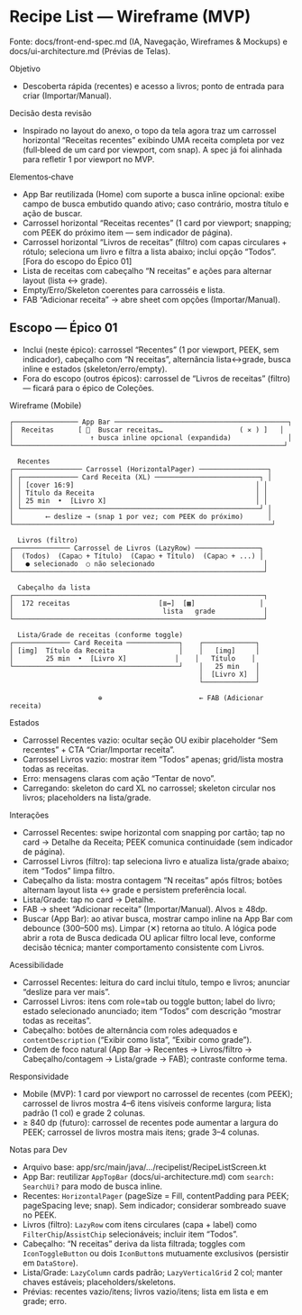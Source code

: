 # Recipe List — Wireframe (MVP)

Fonte: docs/front-end-spec.md (IA, Navegação, Wireframes & Mockups) e docs/ui-architecture.md (Prévias de Telas).

Objetivo
- Descoberta rápida (recentes) e acesso a livros; ponto de entrada para criar (Importar/Manual).

Decisão desta revisão
- Inspirado no layout do anexo, o topo da tela agora traz um carrossel horizontal “Receitas recentes” exibindo UMA receita completa por vez (full‑bleed de um card por viewport, com snap). A spec já foi alinhada para refletir 1 por viewport no MVP.

Elementos‑chave
- App Bar reutilizada (Home) com suporte a busca inline opcional: exibe campo de busca embutido quando ativo; caso contrário, mostra título e ação de buscar.
- Carrossel horizontal “Receitas recentes” (1 card por viewport; snapping; com PEEK do próximo item — sem indicador de página).
- Carrossel horizontal “Livros de receitas” (filtro) com capas circulares + rótulo; seleciona um livro e filtra a lista abaixo; inclui opção “Todos”. [Fora do escopo do Épico 01]
- Lista de receitas com cabeçalho “N receitas” e ações para alternar layout (lista ↔ grade).
- Empty/Erro/Skeleton coerentes para carrosséis e lista.
- FAB “Adicionar receita” → abre sheet com opções (Importar/Manual).

## Escopo — Épico 01

- Inclui (neste épico): carrossel “Recentes” (1 por viewport, PEEK, sem indicador), cabeçalho com “N receitas”, alternância lista↔grade, busca inline e estados (skeleton/erro/empty).
- Fora do escopo (outros épicos): carrossel de “Livros de receitas” (filtro) — ficará para o épico de Coleções.

Wireframe (Mobile)

```
┌──────────────── App Bar ───────────────────────────────────────────┐
│  Receitas      [ 🔎  Buscar receitas…                   ( ✕ ) ]   │
│                   ↑ busca inline opcional (expandida)              │
└───────────────────────────────────────────────────────────────────┘

  Recentes
┌───────────────── Carrossel (HorizontalPager) ─────────────────┐
│ ┌────────────── Card Receita (XL) ──────────────────────────┐ │
│ │ [cover 16:9]                                             │ │
│ │ Título da Receita                                        │ │
│ │ 25 min  •  [Livro X]                                     │ │
│ └───────────────────────────────────────────────────────────┘ │
│        ⟵ deslize → (snap 1 por vez; com PEEK do próximo)      │
└────────────────────────────────────────────────────────────────┘

  Livros (filtro)
┌────────────── Carrossel de Livros (LazyRow) ────────────────┐
│  (Todos)  (Capa○ + Título)  (Capa○ + Título)  (Capa○ + ...) │
│   ● selecionado  ○ não selecionado                           │
└──────────────────────────────────────────────────────────────┘

  Cabeçalho da lista
┌──────────────────────────────────────────────────────────────┐
│  172 receitas                      [≣↔]  [▦]                │
│                                     lista   grade            │
└──────────────────────────────────────────────────────────────┘

  Lista/Grade de receitas (conforme toggle)
┌────────────── Card Receita ─────────────┐    ┌─────────────┐
│ [img]  Título da Receita                │    │   [img]     │
│        25 min  •  [Livro X]            │    │   Título    │
└─────────────────────────────────────────┘    │   25 min    │
                                               │  [Livro X]  │
                                               └─────────────┘

                      ⊕                        ← FAB (Adicionar receita)
```

Estados
- Carrossel Recentes vazio: ocultar seção OU exibir placeholder “Sem recentes” + CTA “Criar/Importar receita”.
- Carrossel Livros vazio: mostrar item “Todos” apenas; grid/lista mostra todas as receitas.
- Erro: mensagens claras com ação “Tentar de novo”.
- Carregando: skeleton do card XL no carrossel; skeleton circular nos livros; placeholders na lista/grade.

Interações
- Carrossel Recentes: swipe horizontal com snapping por cartão; tap no card → Detalhe da Receita; PEEK comunica continuidade (sem indicador de página).
- Carrossel Livros (filtro): tap seleciona livro e atualiza lista/grade abaixo; item “Todos” limpa filtro.
- Cabeçalho da lista: mostra contagem “N receitas” após filtros; botões alternam layout lista ↔ grade e persistem preferência local.
- Lista/Grade: tap no card → Detalhe.
- FAB → sheet “Adicionar receita” (Importar/Manual). Alvos ≥ 48dp.
- Buscar (App Bar): ao ativar busca, mostrar campo inline na App Bar com debounce (300–500 ms). Limpar (✕) retorna ao título. A lógica pode abrir a rota de Busca dedicada OU aplicar filtro local leve, conforme decisão técnica; manter comportamento consistente com Livros.

Acessibilidade
- Carrossel Recentes: leitura do card inclui título, tempo e livros; anunciar “deslize para ver mais”.
- Carrossel Livros: itens com role=tab ou toggle button; label do livro; estado selecionado anunciado; item “Todos” com descrição “mostrar todas as receitas”.
- Cabeçalho: botões de alternância com roles adequados e `contentDescription` (“Exibir como lista”, “Exibir como grade”).
- Ordem de foco natural (App Bar → Recentes → Livros/filtro → Cabeçalho/contagem → Lista/grade → FAB); contraste conforme tema.

Responsividade
- Mobile (MVP): 1 card por viewport no carrossel de recentes (com PEEK); carrossel de livros mostra 4–6 itens visíveis conforme largura; lista padrão (1 col) e grade 2 colunas.
- ≥ 840 dp (futuro): carrossel de recentes pode aumentar a largura do PEEK; carrossel de livros mostra mais itens; grade 3–4 colunas.

Notas para Dev
- Arquivo base: app/src/main/java/.../recipelist/RecipeListScreen.kt
- App Bar: reutilizar `AppTopBar` (docs/ui-architecture.md) com `search: SearchUi?` para modo de busca inline.
- Recentes: `HorizontalPager` (pageSize = Fill, contentPadding para PEEK; pageSpacing leve; snap). Sem indicador; considerar sombreado suave no PEEK.
- Livros (filtro): `LazyRow` com itens circulares (capa + label) como `FilterChip`/`AssistChip` selecionáveis; incluir item “Todos”.
- Cabeçalho: “N receitas” deriva da lista filtrada; toggles com `IconToggleButton` ou dois `IconButton`s mutuamente exclusivos (persistir em `DataStore`).
- Lista/Grade: `LazyColumn` cards padrão; `LazyVerticalGrid` 2 col; manter chaves estáveis; placeholders/skeletons.
- Prévias: recentes vazio/itens; livros vazio/itens; lista em lista e em grade; erro.
